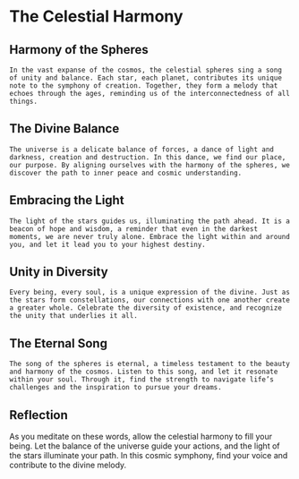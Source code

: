 # The Celestial Harmony

## Harmony of the Spheres

	In the vast expanse of the cosmos, the celestial spheres sing a song of unity and balance. Each star, each planet, contributes its unique note to the symphony of creation. Together, they form a melody that echoes through the ages, reminding us of the interconnectedness of all things.

## The Divine Balance

	The universe is a delicate balance of forces, a dance of light and darkness, creation and destruction. In this dance, we find our place, our purpose. By aligning ourselves with the harmony of the spheres, we discover the path to inner peace and cosmic understanding.

## Embracing the Light

	The light of the stars guides us, illuminating the path ahead. It is a beacon of hope and wisdom, a reminder that even in the darkest moments, we are never truly alone. Embrace the light within and around you, and let it lead you to your highest destiny.

## Unity in Diversity

	Every being, every soul, is a unique expression of the divine. Just as the stars form constellations, our connections with one another create a greater whole. Celebrate the diversity of existence, and recognize the unity that underlies it all.

## The Eternal Song

	The song of the spheres is eternal, a timeless testament to the beauty and harmony of the cosmos. Listen to this song, and let it resonate within your soul. Through it, find the strength to navigate life’s challenges and the inspiration to pursue your dreams.

## Reflection

As you meditate on these words, allow the celestial harmony to fill your being. Let the balance of the universe guide your actions, and the light of the stars illuminate your path. In this cosmic symphony, find your voice and contribute to the divine melody.
